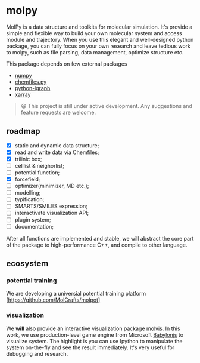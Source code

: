 # molpy

MolPy is a data structure and toolkits for molecular simulation. It's provide a simple and flexible way to build your own molecular system and access module and trajectory. When you use this elegant and well-designed python package, you can fully focus on your own research and leave tedious work to molpy, such as file parsing, data management, optimize structure etc.

This package depends on few external packages
* [numpy](https://github.com/numpy/numpy)
* [chemfiles.py](https://github.com/chemfiles/chemfiles.py)
* [python-igraph](https://github.com/igraph/python-igraph)
* [xarray](https://github.com/pydata/xarray)

> :laughing: This project is still under active development. Any suggestions and feature requests are welcome.

## roadmap

  - [x] static and dynamic data structure;
  - [x] read and write data via Chemfiles;
  - [x] trilinic box;
  - [ ] celllist & neighorlist;
  - [ ] potential function;
  - [x] forcefield;
  - [ ] optimizer(minimizer, MD etc.);
  - [ ] modelling;
  - [ ] typification;
  - [ ] SMARTS/SMILES expression;
  - [ ] interactivate visualization API;
  - [ ] plugin system;
  - [ ] documentation;

  After all functions are implemented and stable, we will abstract the core part of the package to high-performance C++, and compile to other language.

## ecosystem

### potential training

We are developing a universial potential training platform [https://github.com/MolCrafts/molpot]

### visualization

We **will** also provide an interactive visualization package [molvis](https://github.com/Roy-Kid/molvis). In this work, we use production-level game engine from Microsoft [Babylonjs](https://www.babylonjs.com/) to visualize system. The highlight is you can use Ipython to manipulate the system on-the-fly and see the result immediately. It's very useful for debugging and research. 